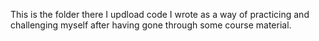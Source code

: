 This is the folder there I updload code I wrote as a way of practicing and challenging myself after having gone through some course material.
